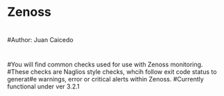 # Zenoss
#
#Author: Juan Caicedo
#
#You will find common checks used for use with Zenoss monitoring.
#These checks are Naglios style checks, whcih follow exit code status to generat#e warnings, error or critical alerts within Zenoss. 
#Currently functional under ver 3.2.1
#
#
#
#
